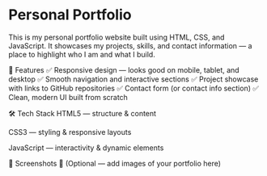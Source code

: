 # Personal Portfolio
This is my personal portfolio website built using HTML, CSS, and JavaScript.
It showcases my projects, skills, and contact information — a place to highlight who I am and what I build.

🚀 Features
✅ Responsive design — looks good on mobile, tablet, and desktop
✅ Smooth navigation and interactive sections
✅ Project showcase with links to GitHub repositories
✅ Contact form (or contact info section)
✅ Clean, modern UI built from scratch

🛠️ Tech Stack
HTML5 — structure & content

CSS3 — styling & responsive layouts

JavaScript — interactivity & dynamic elements

📸 Screenshots
📌 (Optional — add images of your portfolio here)


